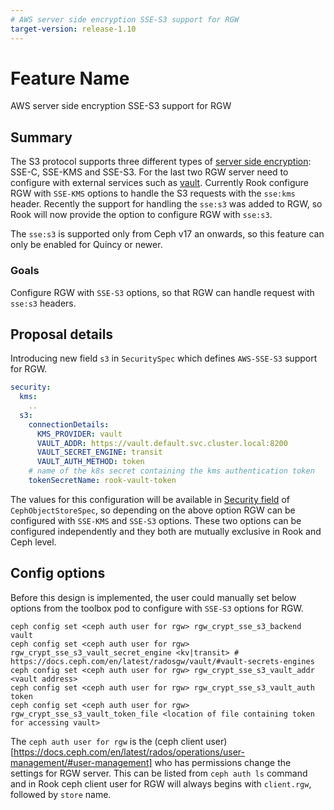 ```yaml
---
# AWS server side encryption SSE-S3 support for RGW
target-version: release-1.10
---
```


# Feature Name
AWS server side encryption SSE-S3 support for RGW

## Summary
The S3 protocol supports three different types of [server side encryption](https://docs.aws.amazon.com/AmazonS3/latest/userguide/serv-side-encryption.html): SSE-C, SSE-KMS and SSE-S3. For the last two RGW server need to configure with external services such as [vault](https://www.vaultproject.io/). Currently Rook configure RGW with `SSE-KMS` options to handle the S3 requests with the `sse:kms` header. Recently the support for handling the `sse:s3` was added to RGW, so Rook will now provide the option to configure RGW with `sse:s3`.

The `sse:s3` is supported only from Ceph v17 an onwards, so this feature can only be enabled for Quincy or newer.

### Goals
Configure RGW with `SSE-S3` options, so that RGW can handle request with `sse:s3` headers.

## Proposal details
Introducing new field `s3` in `SecuritySpec` which defines `AWS-SSE-S3` support for RGW.
```yaml
security:
  kms:
    ..
  s3:
    connectionDetails:
      KMS_PROVIDER: vault
      VAULT_ADDR: https://vault.default.svc.cluster.local:8200
      VAULT_SECRET_ENGINE: transit
      VAULT_AUTH_METHOD: token
    # name of the k8s secret containing the kms authentication token
    tokenSecretName: rook-vault-token
```
The values for this configuration will be available in [Security field](Documentation/CRDs/Object-Storage/ceph-object-store-crd.md#security-settings) of `CephObjectStoreSpec`, so depending on the above option RGW can be configured with `SSE-KMS` and `SSE-S3` options. These two options can be configured independently and they both are mutually exclusive in Rook and Ceph level.

## Config options
Before this design is implemented, the user could manually set below options from the toolbox pod to configure with `SSE-S3` options for RGW.
```
ceph config set <ceph auth user for rgw> rgw_crypt_sse_s3_backend vault
ceph config set <ceph auth user for rgw> rgw_crypt_sse_s3_vault_secret_engine <kv|transit> # https://docs.ceph.com/en/latest/radosgw/vault/#vault-secrets-engines
ceph config set <ceph auth user for rgw> rgw_crypt_sse_s3_vault_addr <vault address>
ceph config set <ceph auth user for rgw> rgw_crypt_sse_s3_vault_auth token
ceph config set <ceph auth user for rgw> rgw_crypt_sse_s3_vault_token_file <location of file containing token for accessing vault>
```

The `ceph auth user for rgw` is the (ceph client user)[https://docs.ceph.com/en/latest/rados/operations/user-management/#user-management] who has permissions change the settings for RGW server. This can be listed from `ceph auth ls` command and in Rook ceph client user for RGW will always begins with `client.rgw`, followed by `store` name.
